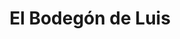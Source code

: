 ---
title: "El Bodegón de Luis"
url: /ciudad-guayana-puerto-ordaz/el-bodegon-de-luis/
shop: Spirituosen
---